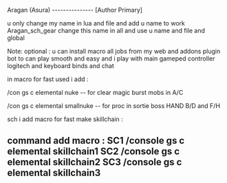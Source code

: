 Aragan (Asura) --------------- [Author Primary]

u only change my name in lua and file and add u name to work 
Aragan_sch_gear  change this name in all and use u name and file and global

Note: optional : u can install macro all jobs from my web and addons plugin bot
to can play smooth and easy and i play with main gameped controller logitech and 
keyboard binds and chat 

in macro for fast used i add :

/con gs c elemental nuke -- for clear magic burst mobs in A/C

/con gs c elemental smallnuke -- for proc in sortie boss HAND B/D and F/H


sch i add macro for fast make skillchain :

command add macro :
SC1
/console gs c elemental skillchain1
SC2
/console gs c elemental skillchain2
SC3
/console gs c elemental skillchain3
-------------


